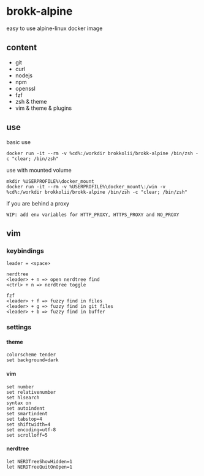 # brokk-alpine
easy to use alpine-linux docker image

## content
- git
- curl
- nodejs
- npm
- openssl
- fzf
- zsh & theme
- vim & theme & plugins

## use
basic use
```
docker run -it --rm -v %cd%:/workdir brokkolii/brokk-alpine /bin/zsh -c "clear; /bin/zsh"
```

use with mounted volume
```
mkdir %USERPROFILE%\docker_mount
docker run -it --rm -v %USERPROFILE%\docker_mount\:/win -v %cd%:/workdir brokkolii/brokk-alpine /bin/zsh -c "clear; /bin/zsh"
```

if you are behind a proxy
```
WIP: add env variables for HTTP_PROXY, HTTPS_PROXY and NO_PROXY
```

## vim
### keybindings
```
leader = <space>

nerdtree
<leader> + n => open nerdtree find
<ctrl> + n => nerdtree toggle

fzf
<leader> + f => fuzzy find in files
<leader> + g => fuzzy find in git files
<leader> + b => fuzzy find in buffer
```

### settings

#### theme
```
colorscheme tender
set background=dark
```

#### vim
```
set number
set relativenumber
set hlsearch
syntax on
set autoindent
set smartindent
set tabstop=4
set shiftwidth=4
set encoding=utf-8
set scrolloff=5
```

#### nerdtree
```
let NERDTreeShowHidden=1
let NERDTreeQuitOnOpen=1
```

